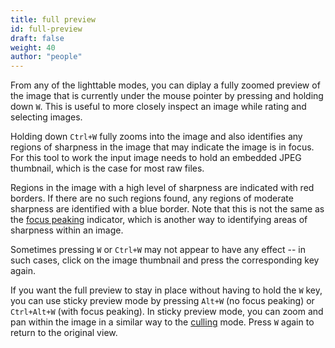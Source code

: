 ```yaml
---
title: full preview
id: full-preview
draft: false
weight: 40
author: "people"
---
```


From any of the lighttable modes, you can diplay a fully zoomed preview of the image that is currently under the mouse pointer by pressing and holding down `W`. This is useful to more closely inspect an image while rating and selecting images.

Holding down `Ctrl+W` fully zooms into the image and also identifies any regions of sharpness in the image that may indicate the image is in focus. For this tool to work the input image needs to hold an embedded JPEG thumbnail, which is the case for most raw files.

Regions in the image with a high level of sharpness are indicated with red borders. If there are no such regions found, any regions of moderate sharpness are identified with a blue border. Note that this is not the same as the [focus peaking](../../module-reference/utility-modules/shared/focus-peaking.md) indicator, which is another way to identifying areas of sharpness within an image.

Sometimes pressing `W` or `Ctrl+W` may not appear to have any effect -- in such cases, click on the image thumbnail and press the corresponding key again.

If you want the full preview to stay in place without having to hold the `W` key, you can use sticky preview mode by pressing `Alt+W` (no focus peaking) or `Ctrl+Alt+W` (with focus peaking). In sticky preview mode, you can zoom and pan within the image in a similar way to the [culling](./culling.md) mode. Press `W` again to return to the original view.
